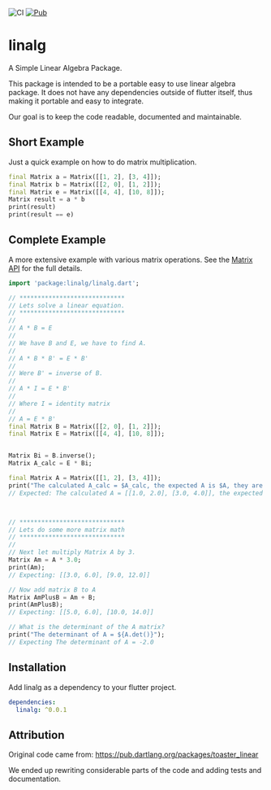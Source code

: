 ![CI](https://travis-ci.com/altera2015/linalg.svg?branch=master) [![Pub](https://img.shields.io/pub/v/linalg.svg)](https://pub.dartlang.org/packages/linalg)

# linalg

A Simple Linear Algebra Package. 

This package is intended to be a portable easy to use linear algebra package. It does not have any dependencies outside of flutter itself, thus making it portable and easy to integrate.

Our goal is to keep the code readable, documented and maintainable.

## Short Example

Just a quick example on how to do matrix multiplication.

```dart
final Matrix a = Matrix([[1, 2], [3, 4]]);
final Matrix b = Matrix([[2, 0], [1, 2]]);
final Matrix e = Matrix([[4, 4], [10, 8]]);
Matrix result = a * b
print(result)
print(result == e)
```

## Complete Example

A more extensive example with various matrix operations. See the [Matrix API](https://pub.dartlang.org/documentation/linalg/latest/linalg/Matrix-class.html) for the full details.

```dart
import 'package:linalg/linalg.dart';

// *****************************
// Lets solve a linear equation.
// *****************************
//
// A * B = E
//
// We have B and E, we have to find A.
//
// A * B * B' = E * B'
//
// Were B' = inverse of B.
//
// A * I = E * B'
//
// Where I = identity matrix
//
// A = E * B'
final Matrix B = Matrix([[2, 0], [1, 2]]);
final Matrix E = Matrix([[4, 4], [10, 8]]);


Matrix Bi = B.inverse();
Matrix A_calc = E * Bi;

final Matrix A = Matrix([[1, 2], [3, 4]]);
print("The calculated A_calc = $A_calc, the expected A is $A, they are ${A_calc==A?'':'not'} the same.");
// Expected: The calculated A = [[1.0, 2.0], [3.0, 4.0]], the expected A is [[1.0, 2.0], [3.0, 4.0]], they are  the same.



// *****************************
// Lets do some more matrix math
// *****************************
//
// Next let multiply Matrix A by 3.
Matrix Am = A * 3.0;
print(Am);
// Expecting: [[3.0, 6.0], [9.0, 12.0]]

// Now add matrix B to A
Matrix AmPlusB = Am + B;
print(AmPlusB);
// Expecting: [[5.0, 6.0], [10.0, 14.0]]

// What is the determinant of the A matrix?
print("The determinant of A = ${A.det()}");
// Expecting The determinant of A = -2.0
```

## Installation

Add linalg as a dependency to your flutter project.

```yaml
dependencies:
  linalg: ^0.0.1
```

## Attribution

Original code came from:
https://pub.dartlang.org/packages/toaster_linear

We ended up rewriting considerable parts of the code and 
adding tests and documentation.
